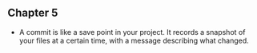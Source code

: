## Chapter 5

- A commit is like a save point in your project.
It records a snapshot of your files at a certain time, with a message describing what changed.
